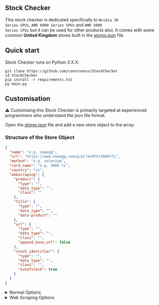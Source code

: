 ## Stock Checker

This stock checker is dedicated specifically to <code>Nvidia 30 Series GPUs</code>, <code>AMD 6000 Series GPUs</code> and <code>AMD 5000 Series CPUs</code> but it can be used for other products also. It comes with some common **United Kingdom** stores built in the <a href="stores.json">stores.json</a> file.

## Quick start

Stock Checker runs on Python 3.X.X:

```shell
git clone https://github.com/conorvenus/StockChecker
cd StockChecker
pip install -r requirements.txt
py main.py
```

## Customisation

⚠️ Customising this Stock Checker is primarily targeted at experienced programmers who understand the json file format.

Open the <a href="stores.json">stores.json</a> file and add a new store object to the array:

### Structure of the Store Object

```json
{
  "name": "e.g. newegg",
  "url": "https://www.newegg.com/p/pl?d=RTX+3060+Ti",
  "method": "e.g. selenium",
  "card_name": "e.g. 3060 ti",
  "country": "us",
  "webscraping": {
    "product": {
      "type": "",
      "data_type": "",
      "class": ""
    },
    "title": {
      "type": "",
      "data_type": "",
      "data-product": ""
    },
    "url": {
      "type": "",
      "data_type": "",
      "class": "",
      "append_base_url": false
    },
    "stock_identifier": {
      "type": "",
      "data_type": "",
      "class": "",
      "outofstock": true
    }
  }
}
```

<details>
<summary>Normal Options</summary>
<table>
<thead>
<tr>
<th align="center">Key</th>
<th>Description</th>
</tr>
</thead>
<tbody>
<tr>
<td align="center"><code>name</code></td>
<td>Name of store you're using, this is just for logging purposes for a good UX.</td>
</tr>
<tr>
<td align="center"><code>url</code></td>
<td>URL of the store product search, should be a page with a list of all references of that product on.</td>
</tr>
<tr>
<td align="center"><code>method</code></td>
<td>selenium/request</td>
</tr>
<tr>
<td align="center"><code>card_name</code></td>
<td>This is used to confirm that you're scraping the right product each time.</td>
</tr>
<tr>
<td align="center"><code>country</code></td>
<td>Specify a country, stick to a specific format, e.g. us/uk, <code>optional</code> key!</td>
</tbody>
</table>
</summary>
</details>

<details>
<summary>Web Scraping Options</summary>
<table>
<thead>
<tr>
<th align="center">Object Name</th>
<th>Key</th>
<th>Description</th>
</tr>
</thead>
<tbody>
<tr>
<td align="center"><code>product</code></td>
<td>type</td>
<td>The <code>tag</code> of the html element that corresponds to each product.<br>e.g. <strong>div</strong></td>
</tr>
<tr>
<td align="center"><code>product</code></td>
<td>data_type</td>
<td>The <code>attribute</code> of the html element that corresponds to each product.<br>e.g. <strong>class</strong></td>
</tr>
<tr>
<td align="center"><code>product</code></td>
<td>value from <code>data_type</code></td>
<td>The <code>actual value given to the attribute</code> of the html element that corresponds to each product.<br>e.g. <strong>product-listing</strong></td>
</tr>
<tr>
<td align="center"><code>title</code></td>
<td>type</td>
<td>The <code>tag</code> of the html element that corresponds to each product title.<br>e.g. <strong>h1</strong></td>
</tr>
<tr>
<td align="center"><code>title</code></td>
<td>data_type</td>
<td>The <code>attribute</code> of the html element that corresponds to each product title.<br>e.g. <strong>class</strong></td>
</tr>
<tr>
<td align="center"><code>title</code></td>
<td>value from <code>data_type</code></td>
<td>The <code>actual value given to the attribute</code> of the html element that corresponds to each product title.<br>e.g. <strong>product-title</strong></td>
</tr>
<tr>
<td align="center"><code>url</code></td>
<td>type</td>
<td>The <code>tag</code> of the html element that corresponds to each product url.<br>e.g. <strong>a</strong></td>
</tr>
<tr>
<td align="center"><code>url</code></td>
<td>data_type</td>
<td>The <code>attribute</code> of the html element that corresponds to each product url.<br>e.g. <strong>class</strong></td>
</tr>
<tr>
<td align="center"><code>url</code></td>
<td>value from <code>data_type</code></td>
<td>The <code>actual value given to the attribute</code> of the html element that corresponds to each product url.<br>e.g. <strong>product-url</strong></td>
</tr>
<tr>
<td align="center"><code>url</code></td>
<td>append_base_url</td>
<td>Appends <code>the start</code> of the url from the site (like https://www.newegg.com) if webscraping the url only gives the part after it. (like /3060-ti-product)<br>e.g. <strong>true</strong></td>
</tr>
<tr>
<td align="center"><code>stock_identifier</code></td>
<td>type</td>
<td>The <code>tag</code> of the html element that is reliable of determining if the product is in stock.<br>e.g. <strong>button</strong></td>
</tr>
<tr>
<td align="center"><code>stock_identifier</code></td>
<td>data_type</td>
<td>The <code>attribute</code> of the html element that determines if the product is in stock.<br>e.g. <strong>class</strong></td>
</tr>
<tr>
<td align="center"><code>stock_identifier</code></td>
<td>value from <code>data_type</code></td>
<td>The <code>actual value given to the attribute</code> of the html element that determines if the product is in stock.<br>e.g. <strong>add-to-basket</strong></td>
</tr>
<tr>
<td align="center"><code>stock_identifier</code></td>
<td>outofstock</td>
<td>The <code>method</code> of determining if the product is out of stock, if true, the method determines if the product is out of stock, if false, the method determines if the product is in stock.<br>e.g. <strong>false</strong></td>
</tr>
</tbody>
</table>
</summary>
</details>
